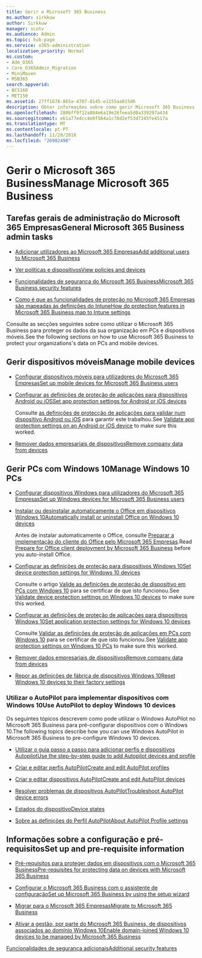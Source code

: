```yaml
---
title: Gerir o Microsoft 365 Business
ms.author: sirkkuw
author: Sirkkuw
manager: scotv
ms.audience: Admin
ms.topic: hub-page
ms.service: o365-administration
localization_priority: Normal
ms.custom:
- Adm_O365
- Core_O365Admin_Migration
- MiniMaven
- MSB365
search.appverid:
- BCS160
- MET150
ms.assetid: 27ff1678-865a-4707-8145-e1155aa815d6
description: Obter informações sobre como gerir Microsoft 365 Business relacionados com tarefas de administração, dispositivos móveis, 10PCs do Windows e muitas dessas tarefas.
ms.openlocfilehash: 280bff9f12a884e6a19e26feea5d8a339297a434
ms.sourcegitcommit: eb1a77e4cc4e8f564a1c78d2ef53d7245fe4517a
ms.translationtype: MT
ms.contentlocale: pt-PT
ms.lasthandoff: 11/28/2018
ms.locfileid: "26982498"
---
```

# <a name="manage-microsoft-365-business"></a><span data-ttu-id="583ac-103">Gerir o Microsoft 365 Business</span><span class="sxs-lookup"><span data-stu-id="583ac-103">Manage Microsoft 365 Business</span></span>

## <a name="general-microsoft-365-business-admin-tasks"></a><span data-ttu-id="583ac-104">Tarefas gerais de administração do Microsoft 365 Empresas</span><span class="sxs-lookup"><span data-stu-id="583ac-104">General Microsoft 365 Business admin tasks</span></span>

- [<span data-ttu-id="583ac-105">Adicionar utilizadores ao Microsoft 365 Empresas</span><span class="sxs-lookup"><span data-stu-id="583ac-105">Add additional users to Microsoft 365 Business</span></span>](add-users-m365b.md)
    
- [<span data-ttu-id="583ac-106">Ver políticas e dispositivos</span><span class="sxs-lookup"><span data-stu-id="583ac-106">View policies and devices</span></span>](view-policies-and-devices.md)
    
- [<span data-ttu-id="583ac-107">Funcionalidades de segurança do Microsoft 365 Business</span><span class="sxs-lookup"><span data-stu-id="583ac-107">Microsoft 365 Business security features</span></span>](security-features.md)
    
- [<span data-ttu-id="583ac-108">Como é que as funcionalidades de proteção no Microsoft 365 Empresas são mapeadas às definições do Intune</span><span class="sxs-lookup"><span data-stu-id="583ac-108">How do protection features in Microsoft 365 Business map to Intune settings</span></span>](map-protection-features-to-intune-settings.md)
    
<span data-ttu-id="583ac-109">Consulte as secções seguintes sobre como utilizar o Microsoft 365 Business para proteger os dados da sua organização em PCs e dispositivos móveis.</span><span class="sxs-lookup"><span data-stu-id="583ac-109">See the following sections on how to use Microsoft 365 Business to protect your organizations's data on PCs and mobile devices.</span></span>
  
## <a name="manage-mobile-devices"></a><span data-ttu-id="583ac-110">Gerir dispositivos móveis</span><span class="sxs-lookup"><span data-stu-id="583ac-110">Manage mobile devices</span></span>

- [<span data-ttu-id="583ac-111">Configurar dispositivos móveis para utilizadores do Microsoft 365 Empresas</span><span class="sxs-lookup"><span data-stu-id="583ac-111">Set up mobile devices for Microsoft 365 Business users</span></span>](set-up-mobile-devices.md)
    
- [<span data-ttu-id="583ac-112">Configurar as definições de proteção de aplicações para dispositivos Android ou iOS</span><span class="sxs-lookup"><span data-stu-id="583ac-112">Set app protection settings for Android or iOS devices</span></span>](app-protection-settings-for-android-and-ios.md)
    
    <span data-ttu-id="583ac-113">Consulte [as definições de protecção de aplicações para validar num dispositivo Android ou iOS](validate-settings-on-android-or-ios.md) para garantir este trabalhou.</span><span class="sxs-lookup"><span data-stu-id="583ac-113">See [Validate app protection settings on an Android or iOS device](validate-settings-on-android-or-ios.md) to make sure this worked.</span></span> 
    
- [<span data-ttu-id="583ac-114">Remover dados empresariais de dispositivos</span><span class="sxs-lookup"><span data-stu-id="583ac-114">Remove company data from devices</span></span>](remove-company-data.md)
    
## <a name="manage-windows-10-pcs"></a><span data-ttu-id="583ac-115">Gerir PCs com Windows 10</span><span class="sxs-lookup"><span data-stu-id="583ac-115">Manage Windows 10 PCs</span></span>

- [<span data-ttu-id="583ac-116">Configurar dispositivos Windows para utilizadores do Microsoft 365 Empresas</span><span class="sxs-lookup"><span data-stu-id="583ac-116">Set up Windows devices for Microsoft 365 Business users</span></span>](set-up-windows-devices.md)
    
- [<span data-ttu-id="583ac-117">Instalar ou desinstalar automaticamente o Office em dispositivos Windows 10</span><span class="sxs-lookup"><span data-stu-id="583ac-117">Automatically install or uninstall Office on Windows 10 devices</span></span>](auto-install-or-uninstall-office.md)
    
    <span data-ttu-id="583ac-118">Antes de instalar automaticamente o Office, consulte [Preparar a implementação do cliente do Office pelo Microsoft 365 Empresas](prepare-for-office-client-deployment.md).</span><span class="sxs-lookup"><span data-stu-id="583ac-118">Read [Prepare for Office client deployment by Microsoft 365 Business](prepare-for-office-client-deployment.md) before you auto-install Office.</span></span> 
    
- [<span data-ttu-id="583ac-119">Configurar as definições de proteção para dispositivos Windows 10</span><span class="sxs-lookup"><span data-stu-id="583ac-119">Set device protection settings for Windows 10 devices</span></span>](protection-settings-for-windows-10-pcs.md)
    
    <span data-ttu-id="583ac-120">Consulte o artigo [Valide as definições de proteção de dispositivo em PCs com Windows 10](validate-settings-on-windows-10-pcs.md) para se certificar de que isto funcionou.</span><span class="sxs-lookup"><span data-stu-id="583ac-120">See [Validate device protection settings on Windows 10 devices](validate-settings-on-windows-10-pcs.md) to make sure this worked.</span></span> 
    
- [<span data-ttu-id="583ac-121">Configurar as definições de proteção de aplicações para dispositivos Windows 10</span><span class="sxs-lookup"><span data-stu-id="583ac-121">Set application protection settings for Windows 10 devices</span></span>](protection-settings-for-windows-10-devices.md)
    
    <span data-ttu-id="583ac-122">Consulte [Validar as definições de proteção de aplicações em PCs com Windows 10](validate-protection-settings-on-windows-10-pcs.md) para se certificar de que isto funcionou.</span><span class="sxs-lookup"><span data-stu-id="583ac-122">See [Validate app protection settings on Windows 10 PCs](validate-protection-settings-on-windows-10-pcs.md) to make sure this worked.</span></span> 
    
- [<span data-ttu-id="583ac-123">Remover dados empresariais de dispositivos</span><span class="sxs-lookup"><span data-stu-id="583ac-123">Remove company data from devices</span></span>](remove-company-data.md)
    
- [<span data-ttu-id="583ac-124">Repor as definições de fábrica de dispositivos Windows 10</span><span class="sxs-lookup"><span data-stu-id="583ac-124">Reset Windows 10 devices to their factory settings</span></span>](reset-devices-to-factory-settings.md)
    
### <a name="use-autopilot-to-deploy-windows-10-devices"></a><span data-ttu-id="583ac-125">Utilizar o AutoPilot para implementar dispositivos com Windows 10</span><span class="sxs-lookup"><span data-stu-id="583ac-125">Use AutoPilot to deploy Windows 10 devices</span></span>

<span data-ttu-id="583ac-126">Os seguintes tópicos descrevem como pode utilizar o Windows AutoPilot no Microsoft 365 Business para pré-configurar dispositivos com o Windows 10.</span><span class="sxs-lookup"><span data-stu-id="583ac-126">The following topics describe how you can use Windows AutoPilot in Microsoft 365 Business to pre-configure Windows 10 devices.</span></span>
  
- [<span data-ttu-id="583ac-127">Utilizar o guia passo a passo para adicionar perfis e dispositivos Autopilot</span><span class="sxs-lookup"><span data-stu-id="583ac-127">Use the step-by-step guide to add Autopilot devices and profile</span></span>](add-autopilot-devices-and-profile.md)
    
- [<span data-ttu-id="583ac-128">Criar e editar perfis AutoPilot</span><span class="sxs-lookup"><span data-stu-id="583ac-128">Create and edit AutoPilot profiles</span></span>](create-and-edit-autopilot-profiles.md)
    
- [<span data-ttu-id="583ac-129">Criar e editar dispositivos AutoPilot</span><span class="sxs-lookup"><span data-stu-id="583ac-129">Create and edit AutoPilot devices</span></span>](create-and-edit-autopilot-devices.md)
    
- [<span data-ttu-id="583ac-130">Resolver problemas de dispositivos AutoPilot</span><span class="sxs-lookup"><span data-stu-id="583ac-130">Troubleshoot AutoPilot device errors</span></span>](troubleshoot-autopilot-errors.md)
    
- [<span data-ttu-id="583ac-131">Estados do dispositivo</span><span class="sxs-lookup"><span data-stu-id="583ac-131">Device states</span></span>](device-states.md)
    
- [<span data-ttu-id="583ac-132">Sobre as definições do Perfil AutoPilot</span><span class="sxs-lookup"><span data-stu-id="583ac-132">About AutoPilot Profile settings</span></span>](autopilot-profile-settings.md)
    
## <a name="set-up-and-pre-requisite-information"></a><span data-ttu-id="583ac-133">Informações sobre a configuração e pré-requisitos</span><span class="sxs-lookup"><span data-stu-id="583ac-133">Set up and pre-requisite information</span></span>

- [<span data-ttu-id="583ac-134">Pré-requisitos para proteger dados em dispositivos com o Microsoft 365 Business</span><span class="sxs-lookup"><span data-stu-id="583ac-134">Pre-requisites for protecting data on devices with Microsoft 365 Business</span></span>](pre-requisites-for-data-protection.md)
    
- [<span data-ttu-id="583ac-135">Configurar o Microsoft 365 Business com o assistente de configuração</span><span class="sxs-lookup"><span data-stu-id="583ac-135">Set up Microsoft 365 Business by using the setup wizard</span></span>](set-up.md)
    
- [<span data-ttu-id="583ac-136">Migrar para o Microsoft 365 Empresas</span><span class="sxs-lookup"><span data-stu-id="583ac-136">Migrate to Microsoft 365 Business</span></span>](migrate-to-microsoft-365-business.md)
    
- [<span data-ttu-id="583ac-137">Ativar a gestão, por parte do Microsoft 365 Business, de dispositivos associados ao domínio Windows 10</span><span class="sxs-lookup"><span data-stu-id="583ac-137">Enable domain-joined Windows 10 devices to be managed by Microsoft 365 Business</span></span>](manage-windows-devices.md)
    
[<span data-ttu-id="583ac-138">Funcionalidades de segurança adicionais</span><span class="sxs-lookup"><span data-stu-id="583ac-138">Additional security features</span></span>](security-features.md#additional-security-features)
    

  

